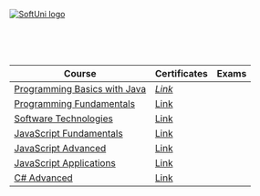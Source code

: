 <a href="https://softuni.bg/trainings/courses" rel="Courses" target="_blank" >  ![SoftUni logo][logo] <a/>

[logo]: http://innovationstarterbox.bg/wp-content/uploads/2016/05/Softuni_logo_trasparent.png "SoftUni Logo"

<br/>
<br/>
<br/>

|**Course**|**Certificates**|**Exams**|
|---|---|---|
|<a href="https://softuni.bg/trainings/1772/programming-basics-with-java-october-2017" target="_blank" > Programming Basics with Java</a>   | *<a href="https://softuni.bg/certificates/details/50222/8bd006f6" target="_blank" > Link</a>* |
|<a href="https://softuni.bg/trainings/1786/programming-fundamentals-january-2018" target="_blank" > Programming Fundamentals  </a>| <a href="https://softuni.bg/certificates/details/51867/a3538ed8" target="_blank" > Link</a> |
|<a href="https://softuni.bg/trainings/1787/software-technologies-march-2018" target="_blank" > Software Technologies  </a> | <a href="https://softuni.bg/certificates/details/54186/f2bcd1ea" target="_blank" > Link</a> |
|<a href="https://softuni.bg/trainings/1968/js-fundamentals-may-2018" target="_blank" > JavaScript Fundamentals  </a> | <a href="https://softuni.bg/certificates/details/55003/049bb9ff" target="_blank" > Link</a> |
|<a href="https://softuni.bg/trainings/1969/js-advanced-june-2018" target="_blank" > JavaScript Advanced  </a> | <a href="https://softuni.bg/certificates/details/56100/81cbc158" target="_blank" > Link</a> |
|<a href="https://softuni.bg/trainings/1970/js-applications-july-2018" target="_blank" > JavaScript Applications  </a> | <a href="https://softuni.bg/certificates/details/57251/b3927969" target="_blank" > Link</a> |
|<a href="https://softuni.bg/trainings/2092/csharp-advanced-september-2018" target="_blank" > C# Advanced  </a> | <a href="https://softuni.bg/certificates/details/58102/6e428b1b" target="_blank" > Link</a> |
